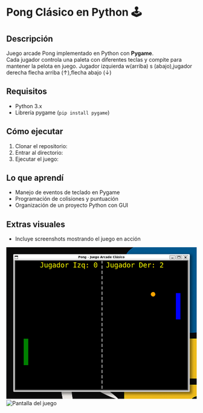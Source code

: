 # Pong Clásico en Python 🕹️

## Descripción
Juego arcade Pong implementado en Python con **Pygame**.  
Cada jugador controla una paleta con diferentes teclas y compite para mantener la pelota en juego.
Jugador izquierda w(arriba) s (abajo),jugador derecha flecha arriba (↑),flecha abajo (↓)


## Requisitos
- Python 3.x  
- Librería pygame (`pip install pygame`)  

## Cómo ejecutar
1. Clonar el repositorio:
2. Entrar al directorio:
3. Ejecutar el juego:

## Lo que aprendí
- Manejo de eventos de teclado en Pygame  
- Programación de colisiones y puntuación  
- Organización de un proyecto Python con GUI  

## Extras visuales
- Incluye screenshots mostrando el juego en acción

![Pantalla del juego](images/imagen_1.png)
![Pantalla del juego](images/iamgen_2.png)

